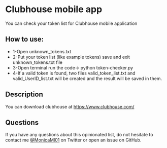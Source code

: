 # Clubhouse mobile app

You can check your token list for Clubhouse mobile application

## How to use:
- 1-Open unknown_tokens.txt
- 2-Put your token list (like example tokens) save and exit unknown_tokens.txt file
- 3-Open terminal run the code-> python token-checker.py
- 4-If a valid token is found, two files valid_token_list.txt and valid_UserID_list.txt will be created and the result will be saved in them.


## Description

You can download clubhouse at https://www.clubhouse.com/

## Questions

If you have any questions about this opinionated list, do not hesitate to contact me [@MonicaMl01](https://twitter.com/MonicaMl01) on Twitter or open an issue on GitHub.